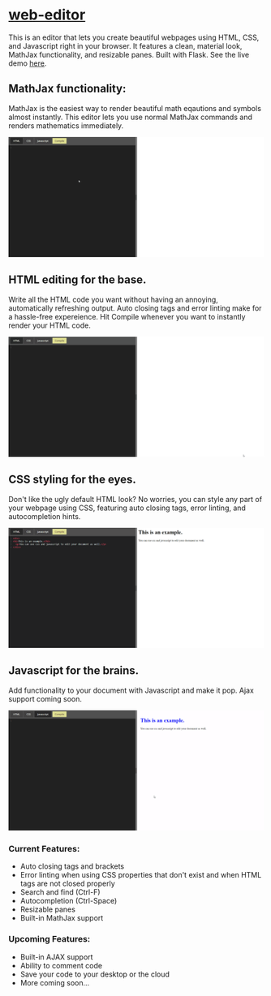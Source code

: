 # [web-editor](http://webeditor.pythonanywhere.com/)
This is an editor that lets you create beautiful webpages using HTML, CSS, and Javascript right in your browser. It features a clean, material look, MathJax functionality, and resizable panes. Built with Flask. See the live demo [here](http://webeditor.pythonanywhere.com/).

## MathJax functionality:
MathJax is the easiest way to render beautiful math eqautions and symbols almost instantly. This editor lets you use normal MathJax commands and renders mathematics immediately.

![MathJax Demo](demo-gifs/mathjax_demo.gif)

## HTML editing for the base.
Write all the HTML code you want without having an annoying, automatically refreshing output. Auto closing tags and error linting make for a hassle-free expereience. Hit Compile whenever you want to instantly render your HTML code.

![HTML Demo](demo-gifs/html_demo.gif)

## CSS styling for the eyes.
Don't like the ugly default HTML look? No worries, you can style any part of your webpage using CSS, featuring auto closing tags, error linting, and autocompletion hints.

![CSS Demo](demo-gifs/css_demo.gif)

## Javascript for the brains.
Add functionality to your document with Javascript and make it pop. Ajax support coming soon.

![JS Demo](demo-gifs/js_demo.gif)

### Current Features:
* Auto closing tags and brackets
* Error linting when using CSS properties that don't exist and when HTML tags are not closed properly
* Search and find (Ctrl-F)
* Autocompletion (Ctrl-Space)
* Resizable panes
* Built-in MathJax support

### Upcoming Features:
* Built-in AJAX support 
* Ability to comment code
* Save your code to your desktop or the cloud
* More coming soon...
